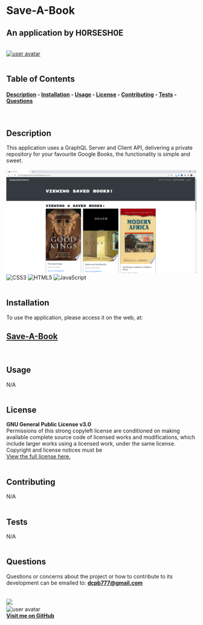 
# Save-A-Book
## An application by H0RSESH0E  
&nbsp;  
[<img src='https://img.shields.io/badge/license-GNU General Public License v3.0-blueviolet' alt="user avatar" height="20"/>](#license)  
&nbsp;&nbsp;  
## Table of Contents
#### [Description](#description)  -  [Installation](#installation)  -  [Usage](#usage) - [License](#license) - [Contributing](#contributing) - [Tests](#tests) - [Questions](#questions)
&nbsp;  
## Description  
This application uses a GraphQL Server and Client API, delivering a private repository for your favourite Google Books, the functionality is simple and sweet.  
&nbsp;  
<img src="./client/public/screenshot.png" alt="Save-A-Book application screenshot" width="600"/>    
![CSS3](https://img.shields.io/badge/css3-%231572B6.svg?style=for-the-badge&logo=css3&logoColor=white) ![HTML5](https://img.shields.io/badge/html5-%23E34F26.svg?style=for-the-badge&logo=html5&logoColor=white) ![JavaScript](https://img.shields.io/badge/javascript-%23323330.svg?style=for-the-badge&logo=javascript&logoColor=%23F7DF1E)   
&nbsp;  
## Installation
To use the application, please access it on the web, at: 
## [Save-A-Book](https://save-google-books-search.herokuapp.com/)  
&nbsp;  
## Usage
N/A  
&nbsp;  
## License  

**GNU General Public License v3.0**  
Permissions of this strong copyleft license are conditioned on making available complete source code of licensed works and modifications, which include larger works using a licensed work, under the same license. Copyright and license notices must be   
[View the full license here.](./LICENSE/license.txt)  
&nbsp;  
## Contributing
N/A  
&nbsp;  
## Tests
N/A  
&nbsp;  
## Questions
Questions or concerns about the project or how to contribute to its development can be emailed to: **dcpb777@gmail.com**  
&nbsp;  
&nbsp;  
![](https://img.shields.io/badge/GitHub-100000?style=for-the-badge&logo=github&logoColor=white)  
<img src="https://github.com/H0RSESH0E.png" alt="user avatar" width="95"/>  
**[Visit me on GitHub](https://github.com/H0RSESH0E)**  

